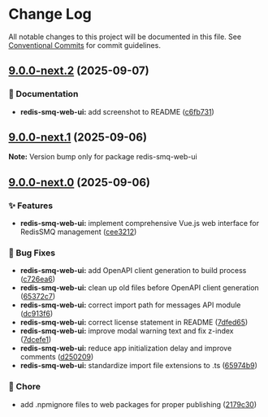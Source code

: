 # Change Log

All notable changes to this project will be documented in this file.
See [Conventional Commits](https://conventionalcommits.org) for commit guidelines.

## [9.0.0-next.2](https://github.com/weyoss/redis-smq/compare/v9.0.0-next.1...v9.0.0-next.2) (2025-09-07)

### 📝 Documentation

- **redis-smq-web-ui:** add screenshot to README ([c6fb731](https://github.com/weyoss/redis-smq/commit/c6fb731f1bf29021793cb7ee12e69b2a8332a707))

## [9.0.0-next.1](https://github.com/weyoss/redis-smq/compare/v9.0.0-next.0...v9.0.0-next.1) (2025-09-06)

**Note:** Version bump only for package redis-smq-web-ui

## [9.0.0-next.0](https://github.com/weyoss/redis-smq/compare/v8.3.1...v9.0.0-next.0) (2025-09-06)

### ✨ Features

- **redis-smq-web-ui:** implement comprehensive Vue.js web interface for RedisSMQ management ([cee3212](https://github.com/weyoss/redis-smq/commit/cee3212119c10c3fb08109d27f1ad89e7e033110))

### 🐛 Bug Fixes

- **redis-smq-web-ui:** add OpenAPI client generation to build process ([c726ea6](https://github.com/weyoss/redis-smq/commit/c726ea64895cd51d1e899b0dcf8b9d3c280b9608))
- **redis-smq-web-ui:** clean up old files before OpenAPI client generation ([65372c7](https://github.com/weyoss/redis-smq/commit/65372c725eab412d645dfb6c0589f0519773d70b))
- **redis-smq-web-ui:** correct import path for messages API module ([dc913f6](https://github.com/weyoss/redis-smq/commit/dc913f689618358e45058891273670eba9d4cc61))
- **redis-smq-web-ui:** correct license statement in README ([7dfed65](https://github.com/weyoss/redis-smq/commit/7dfed65b2249a6cebfdb949858297622abdbe294))
- **redis-smq-web-ui:** improve modal warning text and fix z-index ([7dcefe1](https://github.com/weyoss/redis-smq/commit/7dcefe18fecbcb386c0be688b9f2d791faabf0eb))
- **redis-smq-web-ui:** reduce app initialization delay and improve comments ([d250209](https://github.com/weyoss/redis-smq/commit/d25020943ce08d015be0e24d135fe77f9772c32f))
- **redis-smq-web-ui:** standardize import file extensions to .ts ([65974b9](https://github.com/weyoss/redis-smq/commit/65974b9eb7031bba8e83ead4107a1f8b450cafa5))

### 🚀 Chore

- add .npmignore files to web packages for proper publishing ([2179c30](https://github.com/weyoss/redis-smq/commit/2179c30785e4c0f7ab7d1b102a91a966b70ccf24))
